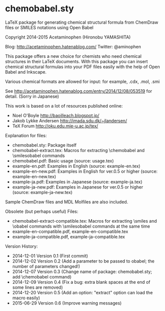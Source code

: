chemobabel.sty
==============

LaTeX package for generating chemical structural formula from ChemDraw files or SMILES notations using Open Babel

Copyright 2014-2015 Acetaminophen (Hironobu YAMASHITA)

  Blog: http://acetaminophen.hatenablog.com/
  Twitter: @aminophen

This package offers a new choice for chemists who need chemical structures in their LaTeX documents.
With this package you can insert chemical structural formulas into your PDF files easily with the help of Open Babel and Inkscape.

Various chemical formats are allowed for input: for example, .cdx, .mol, .smi

See http://acetaminophen.hatenablog.com/entry/2014/12/08/053519 for detail. (Sorry in Japanese)

 This work is based on a lot of resources published online:
  - Noel O'Boyle http://baoilleach.blogspot.jp/
  - Jakob Lykke Andersen http://imada.sdu.dk/~jlandersen/
  - TeX Forum http://oku.edu.mie-u.ac.jp/tex/

Explanation for files:
 - chemobabel.sty: Package itself
 - chemobabel-extract.tex: Macros for extracting \chemobabel and \smilesobabel commands
 - chemobabel.pdf: Basic usage (source: usage.tex)
 - example-en.pdf: Examples in English (source: example-en.tex)
 - example-en-new.pdf: Examples in English for ver.0.5 or higher (source: example-en-new.tex)
 - example-ja.pdf: Examples in Japanese (source: example-ja.tex)
 - example-ja-new.pdf: Examples in Japanese for ver.0.5 or higher (source: example-ja-new.tex)

Sample ChemDraw files and MDL Molfiles are also included.

Obsolete (but perhaps useful) Files:
 - chemobabel-extract-compatible.tex: Macros for extracting \smiles and \obabel commands with \smilesobabel commands at the same time
 - example-en-compatible.pdf, example-en-compatible.tex
 - example-ja-compatible.pdf, example-ja-compatible.tex

Version History:
 - 2014-12-01 Version 0.1 (First commit)
 - 2014-12-02 Version 0.2 (Add a parameter to be passed to obabel; the number of parameters changed!)
 - 2014-12-07 Version 0.3 (Change name of package: chemobabel.sty; add \chemobabel command)
 - 2014-12-09 Version 0.4 (Fix a bug: extra blank spaces at the end of some lines are removed)
 - 2014-12-20 Version 0.5 (Add an option: "extract" option can load the macro easily)
 - 2015-06-29 Version 0.6 (Improve warning messages)
